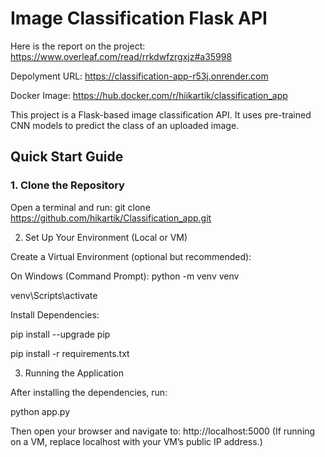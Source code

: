 # Image Classification Flask API
Here is the report on the project: https://www.overleaf.com/read/rrkdwfzrgxjz#a35998

Depolyment URL: https://classification-app-r53j.onrender.com

Docker Image: https://hub.docker.com/r/hiikartik/classification_app


This project is a Flask-based image classification API. It uses pre-trained CNN models to predict the class of an uploaded image.

## Quick Start Guide

### 1. Clone the Repository

Open a terminal and run:
git clone https://github.com/hikartik/Classification_app.git


2. Set Up Your Environment (Local or VM)

Create a Virtual Environment (optional but recommended):

On Windows (Command Prompt):
python -m venv venv

venv\Scripts\activate

Install Dependencies:

pip install --upgrade pip

pip install -r requirements.txt


3. Running the Application

After installing the dependencies, run:

python app.py

Then open your browser and navigate to:
http://localhost:5000
(If running on a VM, replace localhost with your VM’s public IP address.)



